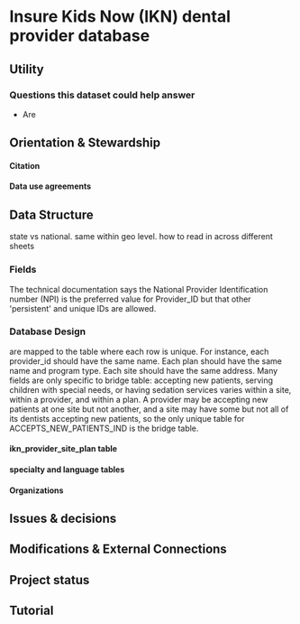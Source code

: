 # Insure Kids Now (IKN) dental provider database


## Utility


### Questions this dataset could help answer

* Are 

## Orientation & Stewardship  


#### Citation



#### Data use agreements


## Data Structure

state vs national. same within geo level.
how to read in across different sheets


### Fields


The technical documentation says the National Provider Identification number (NPI) is the preferred value for Provider_ID but that other 'persistent' and unique IDs are allowed. 

### Database Design

are mapped to the table where each row is unique. For instance, each provider_id should have the same name. Each plan should have the same name and program type. Each site should have the same address. Many fields are only specific to bridge table: accepting new patients, serving children with special needs, or having sedation services varies within a site, within a provider, and within a plan. A provider may be accepting new patients at one site but not another, and a site may have some but not all of its dentists accepting new patients, so the only unique table for ACCEPTS_NEW_PATIENTS_IND is the bridge table.  

#### ikn_provider_site_plan table

#### specialty and language tables

#### Organizations

## Issues & decisions

## Modifications & External Connections

## Project status


## Tutorial

